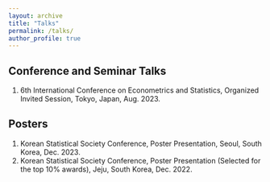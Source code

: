 ```yaml
---
layout: archive
title: "Talks"
permalink: /talks/
author_profile: true
---
```


Conference and Seminar Talks
------
1. 6th International Conference on Econometrics and Statistics, Organized Invited Session, Tokyo, Japan, Aug. 2023.

Posters
------
1. Korean Statistical Society Conference, Poster Presentation, Seoul, South Korea, Dec. 2023.
1. Korean Statistical Society Conference, Poster Presentation (Selected for the top 10% awards), Jeju, South Korea, Dec. 2022.